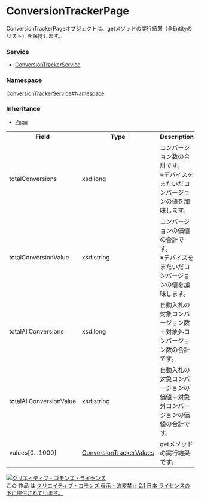 # ConversionTrackerPage
ConversionTrackerPageオブジェクトは、getメソッドの実行結果（全Entityのリスト）を保持します。

### Service
+ [ConversionTrackerService](../../services/ConversionTrackerService.md)

### Namespace
[ConversionTrackerService#Namespace](../../services/ConversionTrackerService.md#namespace)

### Inheritance
+ [Page](../Common/Page.md)

<table>
 <tr>
  <th>Field</th>
  <th>Type</th>
  <th>Description</th>
 </tr>
 <tr>
  <td>totalConversions</td>
  <td>xsd:long</td>
  <td>コンバージョン数の合計です。<br>※デバイスをまたいだコンバージョンの値を加味します。</td>
 </tr>
 <tr>
  <td>totalConversionValue</td>
  <td>xsd:string</td>
  <td>コンバージョンの価値の合計です。<br>※デバイスをまたいだコンバージョンの値を加味します。</td>
 </tr>
 <tr>
  <td>totalAllConversions</td>
  <td>xsd:long</td>
  <td>自動入札の対象コンバージョン数＋対象外コンバージョン数の合計です。</td>
 </tr>
 <tr>
  <td>totalAllConversionValue</td>
  <td>xsd:string</td>
  <td>自動入札の対象コンバージョンの価値＋対象外コンバージョンの価値の合計です。</td>
 </tr>
 <tr>
  <td>values[0...1000]</td>
  <td><a href="./ConversionTrackerValues.md">ConversionTrackerValues</a></td>
  <td>getメソッドの実行結果です。</td>
 </tr>
</table>

<a rel="license" href="http://creativecommons.org/licenses/by-nd/2.1/jp/"><img alt="クリエイティブ・コモンズ・ライセンス" style="border-width:0" src="https://i.creativecommons.org/l/by-nd/2.1/jp/88x31.png" /></a><br />この 作品 は <a rel="license" href="http://creativecommons.org/licenses/by-nd/2.1/jp/">クリエイティブ・コモンズ 表示 - 改変禁止 2.1 日本 ライセンスの下に提供されています。</a>
